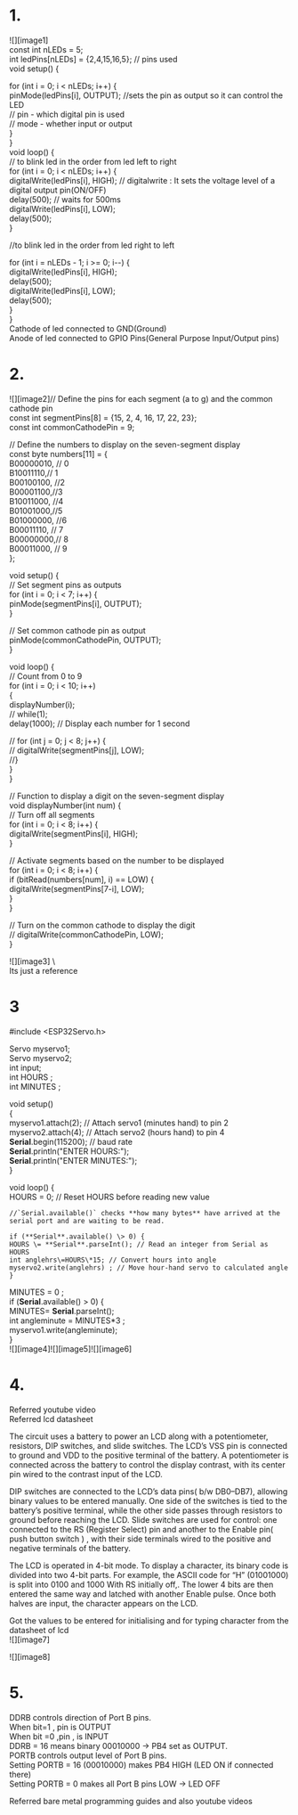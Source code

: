 # 1\.

 ![][image1]  
const int nLEDs \= 5;  
int ledPins\[nLEDs\] \= {2,4,15,16,5};   // pins used  
void setup() {  
   
  for (int i \= 0; i \< nLEDs; i\++) {  
    pinMode(ledPins\[i\], OUTPUT); //sets the pin as output so it can control the LED  
// pin \- which digital pin is used    
// mode \- whether input or output   
  }  
}  
void loop() {  
 // to blink led in the order from led left to right  
  for (int i \= 0; i \< nLEDs; i\++) {  
    digitalWrite(ledPins\[i\], HIGH);  //  digitalwrite : It sets the voltage level of a digital output pin(ON/OFF)  
    delay(500);    // waits for 500ms                  
    digitalWrite(ledPins\[i\], LOW);    
    delay(500);  
  }

//to blink led in the order from led right to left

  for (int i \= nLEDs \- 1; i \>= 0; i\--) {  
    digitalWrite(ledPins\[i\], HIGH);    
    delay(500);                        
    digitalWrite(ledPins\[i\], LOW);  
    delay(500);  
  }  
}  
Cathode of led connected to GND(Ground)  
Anode of led connected to GPIO Pins(General Purpose Input/Output pins)

# 2\.

![][image2]// Define the pins for each segment (a to g) and the common cathode pin  
const int segmentPins\[8\] \= {15, 2, 4, 16, 17, 22, 23};  
const int commonCathodePin \= 9;

// Define the numbers to display on the seven-segment display  
const byte numbers\[11\] \= {  
  B00000010, // 0  
  B10011110,// 1  
  B00100100, //2  
  B00001100,//3  
  B10011000, //4  
  B01001000,//5  
  B01000000, //6  
  B00011110, // 7  
  B00000000,// 8  
  B00011000, // 9  
};

void setup() {  
  // Set segment pins as outputs  
  for (int i \= 0; i \< 7; i\++) {  
    pinMode(segmentPins\[i\], OUTPUT);  
  }

  // Set common cathode pin as output  
  pinMode(commonCathodePin, OUTPUT);  
}

void loop() {  
  // Count from 0 to 9  
  for (int i \= 0; i \< 10; i\++)  
  {  
    displayNumber(i);  
   // while(1);  
    delay(1000); // Display each number for 1 second

   // for (int j \= 0; j \< 8; j++) {  
   // digitalWrite(segmentPins\[j\], LOW);  
  //}  
  }  
}

// Function to display a digit on the seven-segment display  
void displayNumber(int num) {  
  // Turn off all segments  
  for (int i \= 0; i \< 8; i\++) {  
    digitalWrite(segmentPins\[i\], HIGH);  
  }

  // Activate segments based on the number to be displayed  
  for (int i \= 0; i \< 8; i\++) {  
    if (bitRead(numbers\[num\], i) \== LOW) {  
      digitalWrite(segmentPins\[7\-i\], LOW);  
    }  
  }

  // Turn on the common cathode to display the digit  
 // digitalWrite(commonCathodePin, LOW);  
}

![][image3]	\\  
Its just a reference  
    

# 

# 3

\#include \<ESP32Servo.h\>

Servo myservo1;  
Servo myservo2;  
int input;  
int HOURS  ;  
int MINUTES  ;

void setup()  
{  
  myservo1.attach(2); // Attach servo1 (minutes hand) to pin 2  
  myservo2.attach(4); // Attach servo2 (hours hand) to pin 4  
  **Serial**.begin(115200); // baud rate  
  **Serial**.println("ENTER HOURS:");  
  **Serial**.println("ENTER MINUTES:");  
}

void loop() {  
  HOURS  \= 0; // Reset HOURS before reading new value

    //`Serial.available()` checks **how many bytes** have arrived at the serial port and are waiting to be read.

    if (**Serial**.available() \> 0) {  
    HOURS \= **Serial**.parseInt(); // Read an integer from Serial as HOURS  
    int anglehrs\=HOURS\*15; // Convert hours into angle  
    myservo2.write(anglehrs) ; // Move hour-hand servo to calculated angle  
    }  
   MINUTES  \= 0 ;  
    if (**Serial**.available() \> 0) {  
    MINUTES\= **Serial**.parseInt();  
    int angleminute \= MINUTES\*3 ;  
    myservo1.write(angleminute);  
  }  
![][image4]![][image5]![][image6]

# 4\.

Referred youtube video  
Referred lcd datasheet

The circuit uses a  battery to power an LCD along with a potentiometer, resistors, DIP switches, and slide switches. The LCD’s VSS pin is connected to ground and VDD to the positive terminal of the battery. A potentiometer is connected across the battery to control the display contrast, with its center pin wired to the contrast input of the LCD.

DIP switches are connected to the LCD’s data pins( b/w DB0–DB7), allowing binary values to be entered manually. One side of the switches is tied to the battery’s positive terminal, while the other side passes through resistors to ground before reaching the LCD. Slide switches are used for control: one connected to the RS (Register Select) pin and another to the Enable pin( push button switch ) , with their side terminals wired to the positive and negative terminals of the battery.

The LCD is operated in 4-bit mode. To display a character, its binary code is divided into two 4-bit parts. For example, the ASCII code for “H” (01001000) is split into 0100 and 1000 With RS initially off,. The lower 4 bits are then entered the same way and latched with another Enable pulse. Once both halves are input, the character appears on the LCD.

Got the values to be entered for initialising and for typing character from the datasheet of lcd  
![][image7]

![][image8]

# 5\.

DDRB controls direction of Port B pins.  
When bit=1 , pin is OUTPUT  
When bit \=0 ,pin , is INPUT  
 DDRB \= 16 means binary 00010000 → PB4 set as OUTPUT.  
PORTB controls output level of Port B pins.  
 Setting PORTB \= 16 (00010000) makes PB4 HIGH (LED ON if connected there)  
Setting PORTB \= 0 makes all Port B pins LOW → LED OFF

Referred bare metal programming guides and also youtube videos



